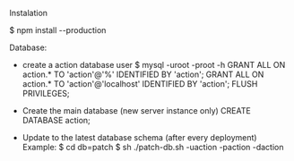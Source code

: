Instalation

$ npm install --production


Database:

 * create a action database user
 	$ mysql -uroot -proot -h<IP TO MYSQL DATABASE>
		GRANT ALL ON action.* TO 'action'@'%' IDENTIFIED BY 'action';
		GRANT ALL ON action.* TO 'action'@'localhost' IDENTIFIED BY 'action';
		FLUSH PRIVILEGES;

 * Create the main database (new server instance only)
		CREATE DATABASE action;

 * Update to the latest database schema (after every deployment)
    Example:
    $ cd db=patch
    $ sh ./patch-db.sh -uaction -paction -daction
